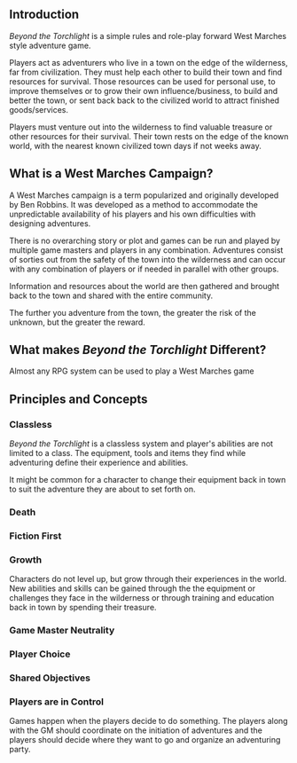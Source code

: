 

## Introduction
*Beyond the Torchlight*  is a simple rules and role-play forward West Marches style adventure game.

Players act as adventurers who live in a town on the edge of the wilderness, far from civilization. They must help each other to build their town and find resources for survival. Those resources can be used for personal use, to improve themselves or to grow their own influence/business, to build and better the town, or sent back back to the civilized world to attract finished goods/services.

Players must venture out into the wilderness to find valuable treasure or other resources for their survival. Their town rests on the edge of the known world, with the nearest known civilized town days if not weeks away. 

## What is a West Marches Campaign? 
A West Marches campaign is a term popularized and originally developed by Ben Robbins. It was developed as a method to accommodate the unpredictable availability of his players and his own difficulties with designing adventures. 

There is no overarching story or plot and games can be run and played by multiple game masters and players in any combination. Adventures consist of sorties out from the safety of the town into the wilderness and can occur with any combination of players or if needed in parallel with other groups. 

Information and resources about the world are then gathered and brought back to the town and shared with the entire community. 

The further you adventure from the town, the greater the risk of the unknown, but the greater the reward. 

## What makes *Beyond the Torchlight* Different?
Almost any RPG system can be used to play a West Marches game


## Principles and Concepts
### Classless
*Beyond the Torchlight* is a classless system and player's abilities are not limited to a class. The equipment, tools and items they find while adventuring define their experience and abilities. 

It might be common for a character to change their equipment back in town to suit the adventure they are about to set forth on. 

### Death

### Fiction First
### Growth
Characters do not level up, but grow through their experiences in the world. New abilities and skills can be gained through the the equipment or challenges they face in the wilderness or through training and education back in town by spending their treasure. 
### Game Master Neutrality
### Player Choice
### Shared Objectives
### Players are in Control
Games happen when the players decide to do something. The players along with the GM should coordinate on the initiation of adventures and the players should decide where they want to go and organize an adventuring party.

